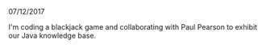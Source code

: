  
07/12/2017

I'm coding a blackjack game and collaborating with Paul Pearson to exhibit our Java knowledge base.

